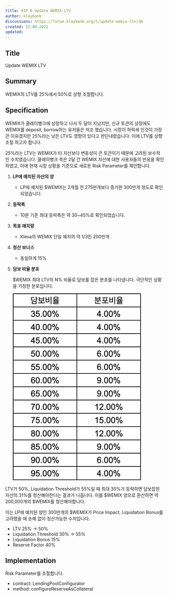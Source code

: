 ```yaml
---
title: KIP 6 Update WEMIX LTV
author: klaybank
discussions: https://forum.klaybank.org/t/update-wemix-ltv/30
created: 15.09.2022
updated: 
---
```


## Title

Update WEMIX LTV

## Summary

WEMIX의 LTV를 25%에서 50%로 상향 조절합니다.

## Specification

WEMIX가 클레이뱅크에 상장하고 나서 두 달이 지났지만, 신규 토큰의 상장에도 WEMIX를 deposit, borrow하는 유저들은 저조 했습니다. 시장이 하락세 인것이 가장 큰 이유겠지만 25%라는 낮은 LTV도 영향이 있다고 판단내렸습니다. 이에 LTV를 상향조절 하고자 합니다.

25%라는 LTV는 WEMIX가 타 자산보다 변동성이 큰 토큰이기 때문에 고려된 보수적인 수치였습니다. 클레이뱅크 측은 2달 간 WEMIX 자산에 대한 사용자들의 반응을 확인하였고, 이에 현재 시장 상황을 기준으로 새로운 Risk Parameter를 제안합니다.

1. **LP에 예치된 자산의 양**
    - LP에 예치된 $WEMIX는 2개월 전 275만개보다 증가한 300만개 정도로 확인되었습니다.
2. **등락폭**
    - 10분 기준 최대 등락폭은 약 30~45%로 확인되었습니다.
3. **목표 예치량**
    - Kleva의 WEMIX 단일 예치의 약 1/3인 200만개
4. **청산 보너스**
    - 동일하게 15%
5. **담보 비율 분포**

   $WEMIX 최대 LTV의 N% 비율로 담보를 잡은 분포를 나타냅니다. 극단적인 상황을 가정한 분포입니다.
   
   ![collateral_ratio](https://raw.githubusercontent.com/klaybank/proposal/main/images/proposal-6/collateral_ratio.png)



LTV가 50%, Liquidation Threshold가 55%일 때 최대 30%가 등락하면 담보잡힌 자산의 31%를 청산해야한다는 결과가 나옵니다. 이를 $WEMIX 양으로 환산하면 약 200,000개의 $WEMIX를 청산해야합니다.

이는 LP에 예치된 양인 300만개의 $WEMIX가 Price Impact, Liquidation Bonus를 고려했을 때 손해 없이 청산가능한 수치입니다.

- LTV 25% → 50%
- Liquidation Threshold 30% → 55%
- Liquidation Bonus 15%
- Reserve Factor 40%

## Implementation

Risk Parameter를 조절합니다.

- contract: LendingPoolConfigurator
- method: configureReserveAsCollateral
